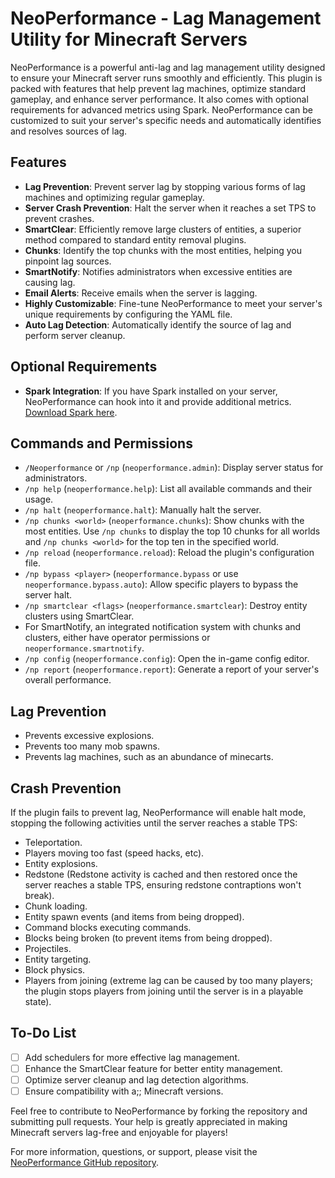# NeoPerformance - Lag Management Utility for Minecraft Servers

NeoPerformance is a powerful anti-lag and lag management utility designed to ensure your Minecraft server runs smoothly and efficiently. This plugin is packed with features that help prevent lag machines, optimize standard gameplay, and enhance server performance. It also comes with optional requirements for advanced metrics using Spark. NeoPerformance can be customized to suit your server's specific needs and automatically identifies and resolves sources of lag.

## Features

- **Lag Prevention**: Prevent server lag by stopping various forms of lag machines and optimizing regular gameplay.
- **Server Crash Prevention**: Halt the server when it reaches a set TPS to prevent crashes.
- **SmartClear**: Efficiently remove large clusters of entities, a superior method compared to standard entity removal plugins.
- **Chunks**: Identify the top chunks with the most entities, helping you pinpoint lag sources.
- **SmartNotify**: Notifies administrators when excessive entities are causing lag.
- **Email Alerts**: Receive emails when the server is lagging.
- **Highly Customizable**: Fine-tune NeoPerformance to meet your server's unique requirements by configuring the YAML file.
- **Auto Lag Detection**: Automatically identify the source of lag and perform server cleanup.

## Optional Requirements

- **Spark Integration**: If you have Spark installed on your server, NeoPerformance can hook into it and provide additional metrics. [Download Spark here](#).

## Commands and Permissions

- `/Neoperformance` or `/np` (`neoperformance.admin`): Display server status for administrators.
- `/np help` (`neoperformance.help`): List all available commands and their usage.
- `/np halt` (`neoperformance.halt`): Manually halt the server.
- `/np chunks <world>` (`neoperformance.chunks`): Show chunks with the most entities. Use `/np chunks` to display the top 10 chunks for all worlds and `/np chunks <world>` for the top ten in the specified world.
- `/np reload` (`neoperformance.reload`): Reload the plugin's configuration file.
- `/np bypass <player>` (`neoperformance.bypass` or use `neoperformance.bypass.auto`): Allow specific players to bypass the server halt.
- `/np smartclear <flags>` (`neoperformance.smartclear`): Destroy entity clusters using SmartClear.
- For SmartNotify, an integrated notification system with chunks and clusters, either have operator permissions or `neoperformance.smartnotify`.
- `/np config` (`neoperformance.config`): Open the in-game config editor.
- `/np report` (`neoperformance.report`): Generate a report of your server's overall performance.

## Lag Prevention

- Prevents excessive explosions.
- Prevents too many mob spawns.
- Prevents lag machines, such as an abundance of minecarts.

## Crash Prevention

If the plugin fails to prevent lag, NeoPerformance will enable halt mode, stopping the following activities until the server reaches a stable TPS:

- Teleportation.
- Players moving too fast (speed hacks, etc).
- Entity explosions.
- Redstone (Redstone activity is cached and then restored once the server reaches a stable TPS, ensuring redstone contraptions won't break).
- Chunk loading.
- Entity spawn events (and items from being dropped).
- Command blocks executing commands.
- Blocks being broken (to prevent items from being dropped).
- Projectiles.
- Entity targeting.
- Block physics.
- Players from joining (extreme lag can be caused by too many players; the plugin stops players from joining until the server is in a playable state).

## To-Do List

- [ ] Add schedulers for more effective lag management.
- [ ] Enhance the SmartClear feature for better entity management.
- [ ] Optimize server cleanup and lag detection algorithms.
- [ ] Ensure compatibility with a;; Minecraft versions.

Feel free to contribute to NeoPerformance by forking the repository and submitting pull requests. Your help is greatly appreciated in making Minecraft servers lag-free and enjoyable for players!

For more information, questions, or support, please visit the [NeoPerformance GitHub repository](https://github.com/KyTDK/NeoPerformance).
